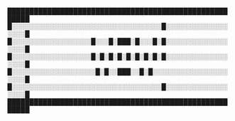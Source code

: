 ███████████████████████████████████████████████████████
█░░░░░░░░░░░░░░░░░░░░░░░░░░░░░░░░░░█░░░░░░░░░░░░░░░░░░█
█░░░░░░░░░░░░░░░░░░█░░░█░███░█░░░█░█░░░░░░░░░░░░░░░░░░█
█░░░░░░░░░░░░░░░░░░█░█░█░█░█░█░█░█░█░░░░░░░░░░░░░░░░░░█
█░░░░░░░░░░░░░░░░░░░█░█░░███░░█░█░░░░░░░░░░░░░░░░░░░░░█
█░░░░░░░░░░░░░░░░░░░░░░░░░░░░░░░░░░█░░░░░░░░░░░░░░░░░░█
███████████████████████████████████████████████████████
